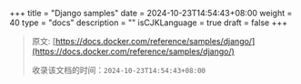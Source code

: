 +++
title = "Django samples"
date = 2024-10-23T14:54:43+08:00
weight = 40
type = "docs"
description = ""
isCJKLanguage = true
draft = false
+++

> 原文: [https://docs.docker.com/reference/samples/django/](https://docs.docker.com/reference/samples/django/)
>
> 收录该文档的时间：`2024-10-23T14:54:43+08:00`
